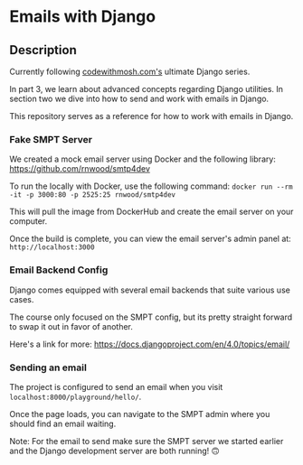 # Emails with Django

## Description

Currently following
[codewithmosh.com's](https://codewithmosh.com/p/the-ultimate-django-series)
ultimate Django series.

In part 3, we learn about advanced concepts regarding Django utilities. In
section two we dive into how to send and work with emails in Django.

This repository serves as a reference for how to work with emails in Django.

### Fake SMPT Server

We created a mock email server using Docker and the following library:
https://github.com/rnwood/smtp4dev

To run the locally with Docker, use the following command:
`docker run --rm -it -p 3000:80 -p 2525:25 rnwood/smtp4dev`

This will pull the image from DockerHub and create the email server on your
computer.

Once the build is complete, you can view the email server's admin panel at:
`http://localhost:3000`

### Email Backend Config

Django comes equipped with several email backends that suite various use cases.

The course only focused on the SMPT config, but its pretty straight forward to
swap it out in favor of another.

Here's a link for more: https://docs.djangoproject.com/en/4.0/topics/email/

### Sending an email

The project is configured to send an email when you visit
`localhost:8000/playground/hello/`.

Once the page loads, you can navigate to the SMPT admin where you should find an
email waiting.

Note: For the email to send make sure the SMPT server we started earlier and the
Django development server are both running! 🙃
